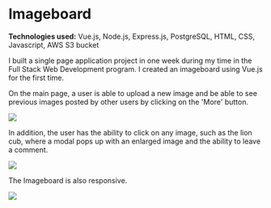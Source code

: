 # Imageboard



**Technologies used:** Vue.js, Node.js, Express.js, PostgreSQL, HTML, CSS, Javascript, AWS S3 bucket



I built a single page application project in one week during my time in the Full Stack Web Development program. I created an imageboard using Vue.js for the first time. 

On the main page, a user is able to upload a new image and be able to see previous images posted by other users by clicking on the 'More' button. 

<img src="imageboard_uploadpic_demo.gif">



In addition, the user has the ability to click on any image, such as the lion cub, where a modal pops up with an enlarged image and the ability to leave a comment.

<img src="imageboard_modal_demo.gif">



The Imageboard is also responsive.

<img src="imageboard_responsive_demo.gif">












